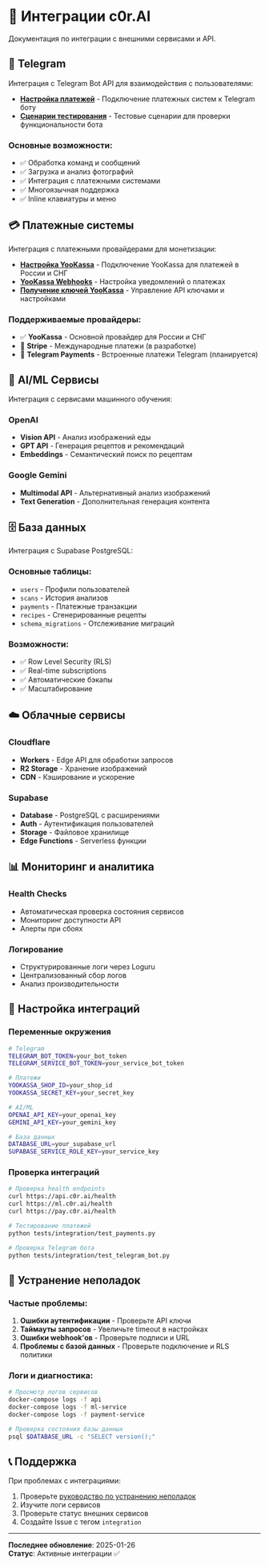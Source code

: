 # 🔌 Интеграции c0r.AI

Документация по интеграции с внешними сервисами и API.

## 📱 Telegram

Интеграция с Telegram Bot API для взаимодействия с пользователями:

- **[Настройка платежей](telegram/payments-setup.md)** - Подключение платежных систем к Telegram боту
- **[Сценарии тестирования](telegram/test-scenarios.md)** - Тестовые сценарии для проверки функциональности бота

### Основные возможности:
- ✅ Обработка команд и сообщений
- ✅ Загрузка и анализ фотографий
- ✅ Интеграция с платежными системами
- ✅ Многоязычная поддержка
- ✅ Inline клавиатуры и меню

## 💳 Платежные системы

Интеграция с платежными провайдерами для монетизации:

- **[Настройка YooKassa](payments/yookassa-setup.md)** - Подключение YooKassa для платежей в России и СНГ
- **[YooKassa Webhooks](payments/yookassa-webhooks.md)** - Настройка уведомлений о платежах
- **[Получение ключей YooKassa](payments/get-yookassa-keys.md)** - Управление API ключами и настройками

### Поддерживаемые провайдеры:
- ✅ **YooKassa** - Основной провайдер для России и СНГ
- 🔄 **Stripe** - Международные платежи (в разработке)
- 🔄 **Telegram Payments** - Встроенные платежи Telegram (планируется)

## 🤖 AI/ML Сервисы

Интеграция с сервисами машинного обучения:

### OpenAI
- **Vision API** - Анализ изображений еды
- **GPT API** - Генерация рецептов и рекомендаций
- **Embeddings** - Семантический поиск по рецептам

### Google Gemini
- **Multimodal API** - Альтернативный анализ изображений
- **Text Generation** - Дополнительная генерация контента

## 🗄️ База данных

Интеграция с Supabase PostgreSQL:

### Основные таблицы:
- `users` - Профили пользователей
- `scans` - История анализов
- `payments` - Платежные транзакции
- `recipes` - Сгенерированные рецепты
- `schema_migrations` - Отслеживание миграций

### Возможности:
- ✅ Row Level Security (RLS)
- ✅ Real-time subscriptions
- ✅ Автоматические бэкапы
- ✅ Масштабирование

## ☁️ Облачные сервисы

### Cloudflare
- **Workers** - Edge API для обработки запросов
- **R2 Storage** - Хранение изображений
- **CDN** - Кэширование и ускорение

### Supabase
- **Database** - PostgreSQL с расширениями
- **Auth** - Аутентификация пользователей
- **Storage** - Файловое хранилище
- **Edge Functions** - Serverless функции

## 📊 Мониторинг и аналитика

### Health Checks
- Автоматическая проверка состояния сервисов
- Мониторинг доступности API
- Алерты при сбоях

### Логирование
- Структурированные логи через Loguru
- Централизованный сбор логов
- Анализ производительности

## 🔧 Настройка интеграций

### Переменные окружения
```bash
# Telegram
TELEGRAM_BOT_TOKEN=your_bot_token
TELEGRAM_SERVICE_BOT_TOKEN=your_service_bot_token

# Платежи
YOOKASSA_SHOP_ID=your_shop_id
YOOKASSA_SECRET_KEY=your_secret_key

# AI/ML
OPENAI_API_KEY=your_openai_key
GEMINI_API_KEY=your_gemini_key

# База данных
DATABASE_URL=your_supabase_url
SUPABASE_SERVICE_ROLE_KEY=your_service_key
```

### Проверка интеграций
```bash
# Проверка health endpoints
curl https://api.c0r.ai/health
curl https://ml.c0r.ai/health
curl https://pay.c0r.ai/health

# Тестирование платежей
python tests/integration/test_payments.py

# Проверка Telegram бота
python tests/integration/test_telegram_bot.py
```

## 🚨 Устранение неполадок

### Частые проблемы:
1. **Ошибки аутентификации** - Проверьте API ключи
2. **Таймауты запросов** - Увеличьте timeout в настройках
3. **Ошибки webhook'ов** - Проверьте подписи и URL
4. **Проблемы с базой данных** - Проверьте подключение и RLS политики

### Логи и диагностика:
```bash
# Просмотр логов сервисов
docker-compose logs -f api
docker-compose logs -f ml-service
docker-compose logs -f payment-service

# Проверка состояния базы данных
psql $DATABASE_URL -c "SELECT version();"
```

## 📞 Поддержка

При проблемах с интеграциями:

1. Проверьте [руководство по устранению неполадок](../guides/troubleshooting.md)
2. Изучите логи сервисов
3. Проверьте статус внешних сервисов
4. Создайте Issue с тегом `integration`

---

**Последнее обновление**: 2025-01-26  
**Статус**: Активные интеграции ✅
